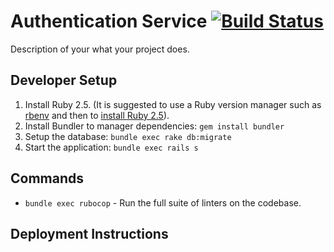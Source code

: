 # Authentication Service [![Build Status](https://travis-ci.org/tachyons/authentication-service.svg?branch=master)](https://travis-ci.org/tachyons/authentication-service)

Description of your what your project does.

## Developer Setup

1. Install Ruby 2.5. (It is suggested to use a Ruby version manager such as [rbenv](https://github.com/rbenv/rbenv#installation) and then to [install Ruby 2.5](https://github.com/rbenv/rbenv#installing-ruby-versions)).
1. Install Bundler to manager dependencies: `gem install bundler`
1. Setup the database: `bundle exec rake db:migrate`
1. Start the application: `bundle exec rails s`

## Commands
- `bundle exec rubocop` - Run the full suite of linters on the codebase.

## Deployment Instructions
